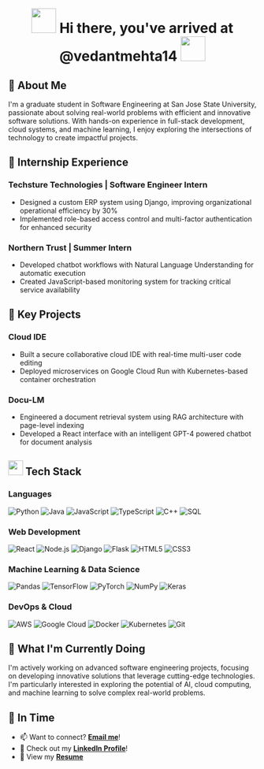 # <h1 align="center"> <img src="https://user-images.githubusercontent.com/74038190/213844263-a8897a51-32f4-4b3b-b5c2-e1528b89f6f3.png" width="50px" /> Hi there, you've arrived at @vedantmehta14 <img src="https://user-images.githubusercontent.com/74038190/213844263-a8897a51-32f4-4b3b-b5c2-e1528b89f6f3.png" width="50px" /> </h1>

## 🌟 About Me
I'm a graduate student in Software Engineering at San Jose State University, passionate about solving real-world problems with efficient and innovative software solutions. With hands-on experience in full-stack development, cloud systems, and machine learning, I enjoy exploring the intersections of technology to create impactful projects.

## 💼 Internship Experience
### Techsture Technologies | Software Engineer Intern
- Designed a custom ERP system using Django, improving organizational operational efficiency by 30%
- Implemented role-based access control and multi-factor authentication for enhanced security

### Northern Trust | Summer Intern
- Developed chatbot workflows with Natural Language Understanding for automatic execution
- Created JavaScript-based monitoring system for tracking critical service availability

## 🚀 Key Projects
### Cloud IDE
- Built a secure collaborative cloud IDE with real-time multi-user code editing
- Deployed microservices on Google Cloud Run with Kubernetes-based container orchestration

### Docu-LM
- Engineered a document retrieval system using RAG architecture with page-level indexing
- Developed a React interface with an intelligent GPT-4 powered chatbot for document analysis

## <img src="https://user-images.githubusercontent.com/74038190/212284087-bbe7e430-757e-4901-90bf-4cd2ce3e1852.gif" width="30px"/> Tech Stack

### Languages
<p>
    <img src="https://img.shields.io/badge/Python-3776AB?style=for-the-badge&logo=python&logoColor=white" alt="Python"/>
    <img src="https://img.shields.io/badge/Java-ED8B00?style=for-the-badge&logo=java&logoColor=white" alt="Java"/>
    <img src="https://img.shields.io/badge/JavaScript-F7DF1E?style=for-the-badge&logo=javascript&logoColor=black" alt="JavaScript"/>
    <img src="https://img.shields.io/badge/TypeScript-3178C6?style=for-the-badge&logo=typescript&logoColor=white" alt="TypeScript"/>
    <img src="https://img.shields.io/badge/C++-00599C?style=for-the-badge&logo=cplusplus&logoColor=white" alt="C++"/>
    <img src="https://img.shields.io/badge/SQL-4479A1?style=for-the-badge&logo=postgresql&logoColor=white" alt="SQL"/>
</p>

### Web Development
<p>
    <img src="https://img.shields.io/badge/React-61DAFB?style=for-the-badge&logo=react&logoColor=black" alt="React"/>
    <img src="https://img.shields.io/badge/Node.js-339933?style=for-the-badge&logo=nodedotjs&logoColor=white" alt="Node.js"/>
    <img src="https://img.shields.io/badge/Django-092E20?style=for-the-badge&logo=django&logoColor=white" alt="Django"/>
    <img src="https://img.shields.io/badge/Flask-000000?style=for-the-badge&logo=flask&logoColor=white" alt="Flask"/>
    <img src="https://img.shields.io/badge/HTML5-E34F26?style=for-the-badge&logo=html5&logoColor=white" alt="HTML5"/>
    <img src="https://img.shields.io/badge/CSS3-1572B6?style=for-the-badge&logo=css3&logoColor=white" alt="CSS3"/>
</p>

### Machine Learning & Data Science
<p>
    <img src="https://img.shields.io/badge/Pandas-150458?style=for-the-badge&logo=pandas&logoColor=white" alt="Pandas"/>
    <img src="https://img.shields.io/badge/TensorFlow-FF6F00?style=for-the-badge&logo=tensorflow&logoColor=white" alt="TensorFlow"/>
    <img src="https://img.shields.io/badge/PyTorch-EE4C2C?style=for-the-badge&logo=pytorch&logoColor=white" alt="PyTorch"/>
    <img src="https://img.shields.io/badge/NumPy-013243?style=for-the-badge&logo=numpy&logoColor=white" alt="NumPy"/>
    <img src="https://img.shields.io/badge/Keras-D00000?style=for-the-badge&logo=keras&logoColor=white" alt="Keras"/>
</p>

### DevOps & Cloud
<p>
    <img src="https://img.shields.io/badge/AWS-232F3E?style=for-the-badge&logo=amazon-aws&logoColor=white" alt="AWS"/>
    <img src="https://img.shields.io/badge/Google Cloud-4285F4?style=for-the-badge&logo=google-cloud&logoColor=white" alt="Google Cloud"/>
    <img src="https://img.shields.io/badge/Docker-2496ED?style=for-the-badge&logo=docker&logoColor=white" alt="Docker"/>
    <img src="https://img.shields.io/badge/Kubernetes-326CE5?style=for-the-badge&logo=kubernetes&logoColor=white" alt="Kubernetes"/>
    <img src="https://img.shields.io/badge/Git-F05032?style=for-the-badge&logo=git&logoColor=white" alt="Git"/>
</p>

## 🚀 What I'm Currently Doing
I'm actively working on advanced software engineering projects, focusing on developing innovative solutions that leverage cutting-edge technologies. I'm particularly interested in exploring the potential of AI, cloud computing, and machine learning to solve complex real-world problems.

## 💭 In Time 
- 📫 Want to connect? **[Email me](mailto:mehtavedant8@gmail.com)**!
- 👔 Check out my **[LinkedIn Profile](https://www.linkedin.com/in/vedantmehta14/)**!
- 📄 View my **[Resume](./Resume.pdf)**
